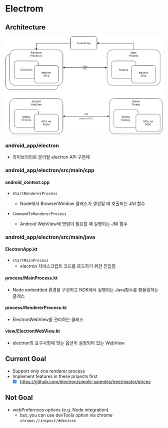 # Electrom
## Architecture
![architecture](./assets/architecture1.png)

### android_app/electron
- 라이브러리로 분리될 electron API 구현체

### android_app/electron/src/main/cpp
#### android_context.cpp
- `StartRendererProcess`
    - Node에서 BrowserWindow 클래스가 생성될 때 호출되는 JNI 함수

- `CommandToRendererProcess`
    - Android WebView에 명령이 필요할 때 실행되는 JNI 함수

### android_app/electron/src/main/java
#### ElectronApp.kt
- `startMainProcess`
    - electron 자바스크립트 코드를 로드하기 위한 진입점

#### process/MainProcess.kt
- Node embedded 환경을 구성하고 NDK에서 실행되는 Java함수를 핸들링하는 클래스

#### process/RendererProcess.kt
- ElectronWebView를 관리하는 클래스

#### view/ElectronWebView.kt
- electron의 요구사항에 맞는 옵션이 설정되어 있는 WebView

## Current Goal
- Support only one renderer process
- Implement features in these projects first
    - [x] https://github.com/electron/simple-samples/tree/master/prices

## Not Goal
- webPrefernces options (e.g. Node integration)
    - but, you can use devTools option via chrome `chrome://inspect/#devices`